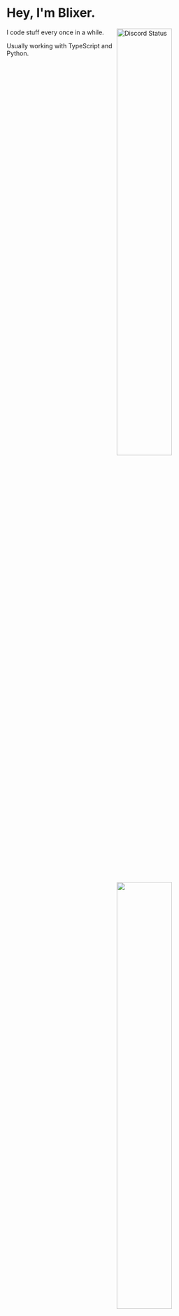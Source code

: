 # Hey, I'm Blixer.

<a href="https://discord.com/users/605923346051497987" target="_blank">
	<img width="50%" align="right" alt="Discord Status" src="https://lanyard.cnrad.dev/api/605923346051497987?bg=1f1f1f&borderRadius=5px">
</a>

<a href="https://github.com/Blixeron" target="_blank">
	<img width="50%" align="right" src="https://github-readme-stats.vercel.app/api?username=blixeron&border_radius=5px&theme=dark&bg_color=1f1f1f&border_color=1f1f1f&icon_color=58a6ff&show_icons=true&disable_animations=true">
</a>

I code stuff every once in a while.

Usually working with TypeScript and Python.
